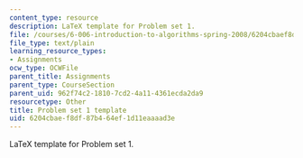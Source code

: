 ```yaml
---
content_type: resource
description: LaTeX template for Problem set 1.
file: /courses/6-006-introduction-to-algorithms-spring-2008/6204cbaef8df87b464ef1d11eaaaad3e_ps1_template.tex
file_type: text/plain
learning_resource_types:
- Assignments
ocw_type: OCWFile
parent_title: Assignments
parent_type: CourseSection
parent_uid: 962f74c2-1810-7cd2-4a11-4361ecda2da9
resourcetype: Other
title: Problem set 1 template
uid: 6204cbae-f8df-87b4-64ef-1d11eaaaad3e
---
```

LaTeX template for Problem set 1.

